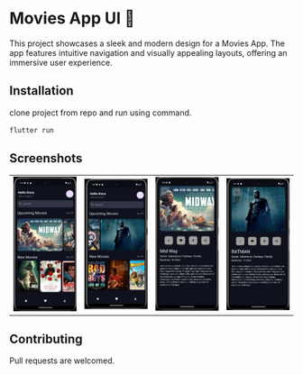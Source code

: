 # Movies App UI 🎥

This project showcases a sleek and modern design for a Movies App. The app features intuitive navigation and visually appealing layouts, offering an immersive user experience.

## Installation

clone project from repo and run using command.

```bash
flutter run
```


## Screenshots
<table>

<tr>
    <td> <img src="https://github.com/kisra-7/movies-app-ui/blob/69a1c877be387672c26e37b463e3657299471293/Screenshot%202025-01-10%20030411.png" width="200" /></td>
    <td><img src="https://github.com/kisra-7/movies-app-ui/blob/69a1c877be387672c26e37b463e3657299471293/Screenshot%202025-01-10%20030452.png" width="200" /></td>
    <td><img src="https://github.com/kisra-7/movies-app-ui/blob/6ee595101b0918651f29154a8a091ca9fa48991c/Screenshot%202025-01-11%20044111.png" width="200" /></td>
    <td><img src="https://github.com/kisra-7/movies-app-ui/blob/6ee595101b0918651f29154a8a091ca9fa48991c/Screenshot%202025-01-11%20044127.png" width="200" /></td>
    </tr>




</table>

## Contributing
Pull requests are welcomed.
